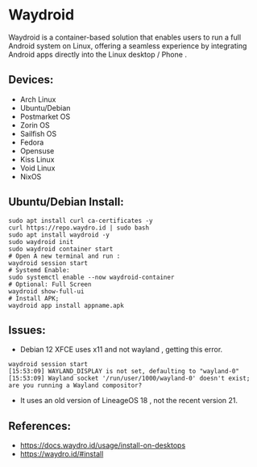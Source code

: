 Waydroid
========

Waydroid is a container-based solution that enables users to run a full Android system on Linux, offering a seamless experience by integrating Android apps directly into the Linux desktop / Phone . 

Devices:
--------
* Arch Linux
* Ubuntu/Debian
* Postmarket OS
* Zorin OS
* Sailfish OS
* Fedora
* Opensuse
* Kiss Linux
* Void Linux
* NixOS

Ubuntu/Debian Install:
---------------
```
sudo apt install curl ca-certificates -y
curl https://repo.waydro.id | sudo bash
sudo apt install waydroid -y
sudo waydroid init
sudo waydroid container start
# Open A new terminal and run :
waydroid session start
# Systemd Enable:
sudo systemctl enable --now waydroid-container
# Optional: Full Screen
waydroid show-full-ui
# Install APK;
waydroid app install appname.apk
```

Issues:
-------
* Debian 12 XFCE uses x11 and not wayland , getting this error.
```
waydroid session start
[15:53:09] WAYLAND_DISPLAY is not set, defaulting to "wayland-0"
[15:53:09] Wayland socket '/run/user/1000/wayland-0' doesn't exist; are you running a Wayland compositor?
```
* It uses an old version of LineageOS 18 , not the recent version 21. 

References:
-----------
* https://docs.waydro.id/usage/install-on-desktops
* https://waydro.id/#install
